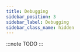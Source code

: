 ```yaml
---
title: Debugging
sidebar_position: 3
sidebar_label: Debugging
sidebar_class_name: hidden
---
```


:::note
TODO
:::
